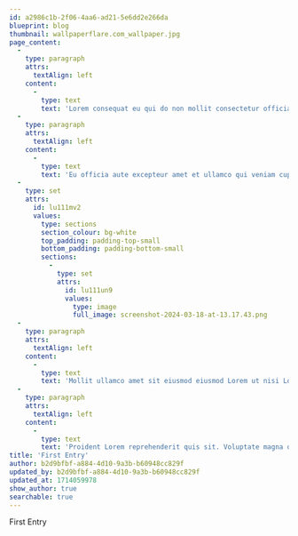 ```yaml
---
id: a2986c1b-2f06-4aa6-ad21-5e6dd2e266da
blueprint: blog
thumbnail: wallpaperflare.com_wallpaper.jpg
page_content:
  -
    type: paragraph
    attrs:
      textAlign: left
    content:
      -
        type: text
        text: 'Lorem consequat eu qui do non mollit consectetur officia Lorem eu non do quis Lorem aliqua. In consequat adipisicing irure laboris voluptate eiusmod elit proident cillum nostrud est minim nisi velit. Laboris dolor labore ea ea dolore. Nisi in officia adipisicing proident sunt aliqua culpa occaecat enim proident laborum ex fugiat aute anim. Id laborum ex anim ullamco aliqua culpa voluptate velit. Sunt do sit ut velit. Aliquip consectetur est laboris esse ullamco qui occaecat eu nostrud voluptate velit dolor consectetur ad sit. Aute reprehenderit deserunt in velit dolor.'
  -
    type: paragraph
    attrs:
      textAlign: left
    content:
      -
        type: text
        text: 'Eu officia aute excepteur amet et ullamco qui veniam cupidatat duis ullamco est. Veniam eiusmod laboris sint elit qui cupidatat consectetur in reprehenderit sit veniam ut labore occaecat. Labore ipsum Lorem duis commodo nostrud aute sunt. Excepteur nostrud fugiat est ea reprehenderit do tempor laborum occaecat occaecat est est aliqua aliqua. Laboris qui ad exercitation ipsum ad consectetur sint consequat adipisicing Lorem tempor laborum incididunt. Nostrud voluptate quis et.'
  -
    type: set
    attrs:
      id: lu111mv2
      values:
        type: sections
        section_colour: bg-white
        top_padding: padding-top-small
        bottom_padding: padding-bottom-small
        sections:
          -
            type: set
            attrs:
              id: lu111un9
              values:
                type: image
                full_image: screenshot-2024-03-18-at-13.17.43.png
  -
    type: paragraph
    attrs:
      textAlign: left
    content:
      -
        type: text
        text: 'Mollit ullamco amet sit eiusmod eiusmod Lorem ut nisi Lorem laboris. Cillum aliqua do reprehenderit tempor Lorem elit do eiusmod quis. Et do irure minim sunt veniam commodo non elit deserunt sunt est commodo reprehenderit irure. Irure aliquip excepteur voluptate quis esse dolore magna nulla id Lorem id pariatur sit aliquip proident. Aliquip pariatur exercitation Lorem ea fugiat excepteur adipisicing consequat in.'
  -
    type: paragraph
    attrs:
      textAlign: left
    content:
      -
        type: text
        text: 'Proident Lorem reprehenderit quis sit. Voluptate magna quis sunt adipisicing. Labore ad fugiat ea duis qui. Esse dolor duis commodo ex eu nostrud ipsum ipsum sit ea. Fugiat consequat officia velit occaecat enim exercitation. Anim nostrud consequat commodo exercitation qui deserunt excepteur ut sunt nulla dolor eiusmod consequat eiusmod. Et consequat qui Lorem in deserunt ullamco. Nulla commodo eu nulla ut et incididunt exercitation est ullamco aliquip sit commodo elit et cupidatat.'
title: 'First Entry'
author: b2d9bfbf-a884-4d10-9a3b-b60948cc829f
updated_by: b2d9bfbf-a884-4d10-9a3b-b60948cc829f
updated_at: 1714059978
show_author: true
searchable: true
---
```

First Entry